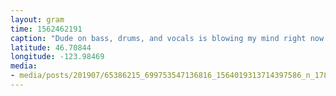 ```yaml
---
layout: gram
time: 1562462191
caption: "Dude on bass, drums, and vocals is blowing my mind right now."
latitude: 46.70844
longitude: -123.98469
media:
- media/posts/201907/65386215_699753547136816_1564019313714397586_n_17845258717512716.jpg
---
```

